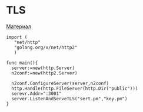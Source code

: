 # TLS

[Материал](https://vk.com/videos-27669892?z=video-27669892_171547629%2Fclub27669892%2Fpl_-27669892_-2)

```golang
import (
   "net/http"
   "golang.org/x/net/http2"
   )

func main(){
  server:=new(http.Server)
  n2conf:=new(http2.Server)
  
  n2conf.ConfigureServer(server,n2conf)
  http.Handle(http.FileServer(http.Dir("public")))
  serevr.Addr=":3001"
  server.ListenAndServeTLS("sert.pm","key.pm")
}
```
